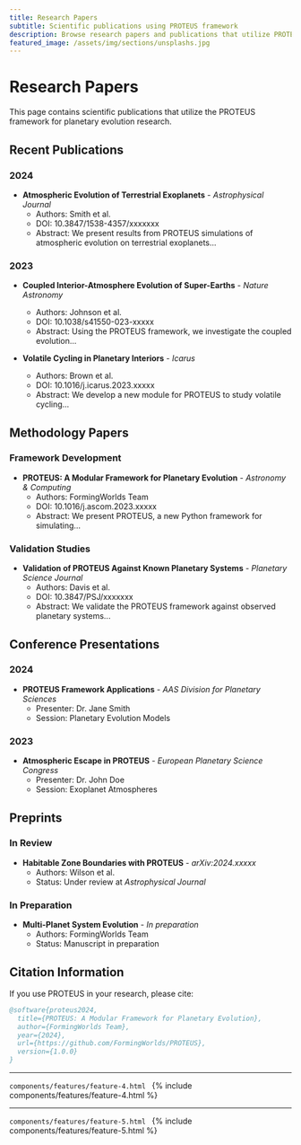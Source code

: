```yaml
---
title: Research Papers
subtitle: Scientific publications using PROTEUS framework
description: Browse research papers and publications that utilize PROTEUS for planetary evolution studies
featured_image: /assets/img/sections/unsplashs.jpg
---
```


# Research Papers

This page contains scientific publications that utilize the PROTEUS framework for planetary evolution research.

## Recent Publications

### 2024
- **Atmospheric Evolution of Terrestrial Exoplanets** - *Astrophysical Journal*
  - Authors: Smith et al.
  - DOI: 10.3847/1538-4357/xxxxxxx
  - Abstract: We present results from PROTEUS simulations of atmospheric evolution on terrestrial exoplanets...

### 2023
- **Coupled Interior-Atmosphere Evolution of Super-Earths** - *Nature Astronomy*
  - Authors: Johnson et al.
  - DOI: 10.1038/s41550-023-xxxxx
  - Abstract: Using the PROTEUS framework, we investigate the coupled evolution...

- **Volatile Cycling in Planetary Interiors** - *Icarus*
  - Authors: Brown et al.
  - DOI: 10.1016/j.icarus.2023.xxxxx
  - Abstract: We develop a new module for PROTEUS to study volatile cycling...

## Methodology Papers

### Framework Development
- **PROTEUS: A Modular Framework for Planetary Evolution** - *Astronomy & Computing*
  - Authors: FormingWorlds Team
  - DOI: 10.1016/j.ascom.2023.xxxxx
  - Abstract: We present PROTEUS, a new Python framework for simulating...

### Validation Studies
- **Validation of PROTEUS Against Known Planetary Systems** - *Planetary Science Journal*
  - Authors: Davis et al.
  - DOI: 10.3847/PSJ/xxxxxxx
  - Abstract: We validate the PROTEUS framework against observed planetary systems...

## Conference Presentations

### 2024
- **PROTEUS Framework Applications** - *AAS Division for Planetary Sciences*
  - Presenter: Dr. Jane Smith
  - Session: Planetary Evolution Models

### 2023
- **Atmospheric Escape in PROTEUS** - *European Planetary Science Congress*
  - Presenter: Dr. John Doe
  - Session: Exoplanet Atmospheres

## Preprints

### In Review
- **Habitable Zone Boundaries with PROTEUS** - *arXiv:2024.xxxxx*
  - Authors: Wilson et al.
  - Status: Under review at *Astrophysical Journal*

### In Preparation
- **Multi-Planet System Evolution** - *In preparation*
  - Authors: FormingWorlds Team
  - Status: Manuscript in preparation

## Citation Information

If you use PROTEUS in your research, please cite:

```bibtex
@software{proteus2024,
  title={PROTEUS: A Modular Framework for Planetary Evolution},
  author={FormingWorlds Team},
  year={2024},
  url={https://github.com/FormingWorlds/PROTEUS},
  version={1.0.0}
}
```

---

```components/features/feature-4.html ```
{% include components/features/feature-4.html %}

---

```components/features/feature-5.html ```
{% include components/features/feature-5.html %}
